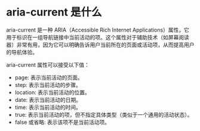 # aria-current 是什么

aria-current 是一种 ARIA（Accessible Rich Internet Applications）属性，它用于标识在一组导航链接中当前活动的项。这个属性对于辅助技术（如屏幕阅读器）非常有用，因为它可以明确告诉用户当前所在的页面或活动项，从而提高用户的导航体验。

aria-current 属性可以接受以下值：

- page: 表示当前活动的页面。
- step: 表示当前活动的步骤。
- location: 表示当前活动的位置。
- date: 表示当前活动的日期。
- time: 表示当前活动的时间。
- true: 表示当前活动的项，但不指定具体类型（类似于一个通用的活动状态）。
- false 或省略: 表示该项不是当前活动项。
